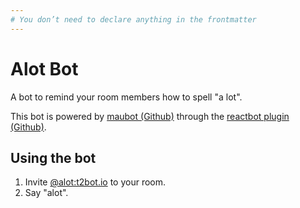 ```yaml
---
# You don’t need to declare anything in the frontmatter
---
```


# Alot Bot

A bot to remind your room members how to spell "a lot".

This bot is powered by [maubot (Github)](https://github.com/maubot/maubot) through the [reactbot plugin (Github)](https://github.com/maubot/reactbot).


## Using the bot

1. Invite [@alot:t2bot.io](https://matrix.to/#/@alot:t2bot.io) to your room.
2. Say "alot".
